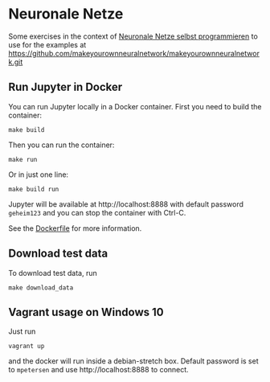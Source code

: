 # Neuronale Netze

Some exercises in the context of [Neuronale Netze selbst programmieren](https://www.oreilly.de/buecher/12892/9783960090434-neuronale-netze-selbst-programmieren.html)
to use for the examples at https://github.com/makeyourownneuralnetwork/makeyourownneuralnetwork.git

## Run Jupyter in Docker

You can run Jupyter locally in a Docker container. First you need to build the container:

    make build

Then you can run the container:

    make run

Or in just one line:

    make build run

Jupyter will be available at http://localhost:8888 with default password `geheim123` and you can stop the container with Ctrl-C.

See the [Dockerfile](Docker/Dockerfile) for more information.

## Download test data

To download test data, run 

    make download_data

## Vagrant usage on Windows 10

Just run

    vagrant up

and the docker will run inside a debian-stretch box. Default password is set to `mpetersen` and use http://localhost:8888 to connect.
